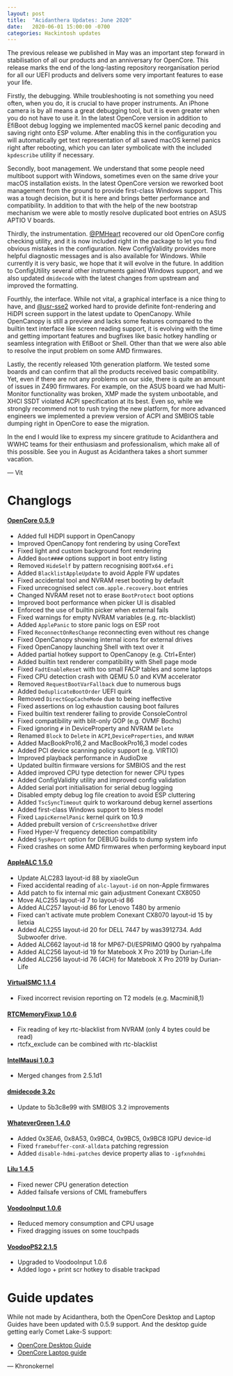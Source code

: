 ```yaml
---
layout: post
title:  "Acidanthera Updates: June 2020"
date:   2020-06-01 15:00:00 -0700
categories: Hackintosh updates
---
```


The previous release we published in May was an important step forward in stabilisation of all our products and an anniversary for OpenCore. This release marks the end of the long-lasting repository reorganisation period for all our UEFI products and delivers some very important features to ease your life.

Firstly, the debugging. While troubleshooting is not something you need often, when you do, it is crucial to have proper instruments. An iPhone camera is by all means a great debugging tool, but it is even greater when you do not have to use it. In the latest OpenCore version in addition to EfiBoot debug logging we implemented macOS kernel panic decoding and saving right onto ESP volume. After enabling this in the configuration you will automatically get text representation of all saved macOS kernel panics right after rebooting, which you can later symbolicate with the included `kpdescribe` utility if necessary.

Secondly, boot management. We understand that some people need multiboot support with Windows, sometimes even on the same drive your macOS installation exists. In the latest OpenCore version we reworked boot management from the ground to provide first-class Windows support. This was a tough decision, but it is here and brings better performance and compatibility. In addition to that with the help of the new bootstrap mechanism we were able to mostly resolve duplicated boot entries on ASUS APTIO V boards.

Thirdly, the instrumentation. [@PMHeart](https://github.com/PMheart) recovered our old OpenCore config checking utility, and it is now included right in the package to let you find obvious mistakes in the configuration. New ConfigValidity provides more helpful diagnostic messages and is also available for Windows. While currently it is very basic, we hope that it will evolve in the future. In addition to ConfigUtility several other instruments gained Windows support, and we also updated `dmidecode` with the latest changes from upstream and improved the formatting.

Fourthly, the interface. While not vital, a graphical interface is a nice thing to have, and [@usr-sse2](https://github.com/usr-sse2) worked hard to provide definite font-rendering and HiDPI screen support in the latest update to OpenCanopy. While OpenCanopy is still a preview and lacks some features compared to the builtin text interface like screen reading support, it is evolving with the time and getting important features and bugfixes like basic hotkey handling or seamless integration with EfiBoot or Shell. Other than that we were also able to resolve the input problem on some AMD firmwares.

Lastly, the recently released 10th generation platform. We tested some boards and can confirm that all the products received basic compatibility. Yet, even if there are not any problems on our side, there is quite an amount of issues in Z490 firmwares. For example, on the ASUS board we had Multi-Monitor functionality was broken, XMP made the system unbootable, and XHCI SSDT violated ACPI specification at its best. Even so, while we strongly recommend not to rush trying the new platform, for more advanced engineers we implemented a preview version of ACPI and SMBIOS table dumping right in OpenCore to ease the migration.

In the end I would like to express my sincere gratitude to Acidanthera and WWHC teams for their enthusiasm and professionalism, which make all of this possible. See you in August as Acidanthera takes a short summer vacation.

— Vit

# Changlogs

#### [OpenCore 0.5.9](https://github.com/acidanthera/OpenCorePkg/releases)

* Added full HiDPI support in OpenCanopy
* Improved OpenCanopy font rendering by using CoreText
* Fixed light and custom background font rendering
* Added `Boot####` options support in boot entry listing
* Removed `HideSelf` by pattern recognising `BOOTx64.efi`
* Added `BlacklistAppleUpdate` to avoid Apple FW updates
* Fixed accidental tool and NVRAM reset booting by default
* Fixed unrecognised select `com.apple.recovery.boot` entries
* Changed NVRAM reset not to erase `BootProtect` boot options
* Improved boot performance when picker UI is disabled
* Enforced the use of builtin picker when external fails
* Fixed warnings for empty NVRAM variables (e.g. rtc-blacklist)
* Added `ApplePanic` to store panic logs on ESP root
* Fixed `ReconnectOnResChange` reconnecting even without res change
* Fixed OpenCanopy showing internal icons for external drives
* Fixed OpenCanopy launching Shell with text over it
* Added partial hotkey support to OpenCanopy (e.g. Ctrl+Enter)
* Added builtin text renderer compatibility with Shell page mode
* Fixed `FadtEnableReset` with too small FACP tables and some laptops
* Fixed CPU detection crash with QEMU 5.0 and KVM accelerator
* Removed `RequestBootVarFallback` due to numerous bugs
* Added `DeduplicateBootOrder` UEFI quirk
* Removed `DirectGopCacheMode` due to being ineffective
* Fixed assertions on log exhaustion causing boot failures
* Fixed builtin text renderer failing to provide ConsoleControl
* Fixed compatibility with blit-only GOP (e.g. OVMF Bochs)
* Fixed ignoring `#` in DeviceProperty and NVRAM `Delete`
* Renamed `Block` to `Delete` in `ACPI`,`DeviceProperties`, and `NVRAM`
* Added MacBookPro16,2 and MacBookPro16,3 model codes
* Added PCI device scanning policy support (e.g. VIRTIO)
* Improved playback performance in AudioDxe
* Updated builtin firmware versions for SMBIOS and the rest
* Added improved CPU type detection for newer CPU types
* Added ConfigValidity utility and improved config validation
* Added serial port initialisation for serial debug logging
* Disabled empty debug log file creation to avoid ESP cluttering
* Added `TscSyncTimeout` quirk to workaround debug kernel assertions
* Added first-class Windows support to bless model
* Fixed `LapicKernelPanic` kernel quirk on 10.9
* Added prebuilt version of `CrScreenshotDxe` driver
* Fixed Hyper-V frequency detection compatibility
* Added `SysReport` option for DEBUG builds to dump system info
* Fixed crashes on some AMD firmwares when performing keyboard input

#### [AppleALC 1.5.0](https://github.com/acidanthera/AppleALC/releases)

* Update ALC283 layout-id 88 by xiaoleGun
* Fixed accidental reading of `alc-layout-id` on non-Apple firmwares
* Add patch to fix internal mic gain adjustment Conexant CX8050
* Move ALC255 layout-id 7 to layout-id 86
* Added ALC257 layout-id 86 for Lenovo T480 by armenio
* Fixed can't activate mute problem Conexant CX8070 layout-id 15 by lietxia
* Added ALC255 layout-id 20 for DELL 7447 by was3912734. Add Subwoofer drive.
* Added ALC662 layout-id 18 for MP67-DI/ESPRIMO Q900 by ryahpalma
* Added ALC256 layout-id 19 for Matebook X Pro 2019 by Durian-Life
* Added ALC256 layout-id 76 (4CH) for Matebook X Pro 2019 by Durian-Life

#### [VirtualSMC 1.1.4](https://github.com/acidanthera/VirtualSMC/releases)
 
 * Fixed incorrect revision reporting on T2 models (e.g. Macmini8,1)

#### [RTCMemoryFixup 1.0.6](https://github.com/acidanthera/RTCMemoryFixup/releases)

* Fix reading of key rtc-blacklist from NVRAM (only 4 bytes could be read)
* rtcfx_exclude can be combined with rtc-blacklist

#### [IntelMausi 1.0.3](https://github.com/acidanthera/IntelMausi/releases)

* Merged changes from 2.5.1d1

#### [dmidecode 3.2c](https://github.com/acidanthera/dmidecode/releases)

* Update to 5b3c8e99 with SMBIOS 3.2 improvements

#### [WhateverGreen 1.4.0](https://github.com/acidanthera/WhateverGreen/releases)

* Added 0x3EA6, 0x8A53, 0x9BC4, 0x9BC5, 0x9BC8 IGPU device-id
* Fixed `framebuffer-conX-alldata` patching regression
* Added `disable-hdmi-patches` device property alias to `-igfxnohdmi`

#### [Lilu 1.4.5](https://github.com/acidanthera/Lilu/releases)

* Fixed newer CPU generation detection
* Added failsafe versions of CML framebuffers

#### [VoodooInput 1.0.6](https://github.com/acidanthera/VoodooInput/releases)

* Reduced memory consumption and CPU usage
* Fixed dragging issues on some touchpads

#### [VoodooPS2 2.1.5](https://github.com/acidanthera/VoodooPS2/releases)

* Upgraded to VoodooInput 1.0.6
* Added logo + print scr hotkey to disable trackpad

# Guide updates

While not made by Acidanthera, both the OpenCore Desktop and Laptop Guides have been updated with 0.5.9 support. And the desktop guide getting early Comet Lake-S support:

* [OpenCore Desktop Guide](https://dortania.github.io/OpenCore-Desktop-Guide/)
* [OpenCore Laptop guide](https://dortania.github.io/vanilla-laptop-guide/)

— Khronokernel
